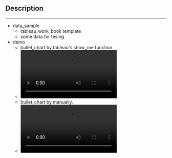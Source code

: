 ## Description
---

- data_sample
    - tableau_work_book template
    - some data for tesing
- demo
    - bullet_chart by tableau's show_me function
    - ![Demo](demo/bullet_chart.mp4)
    - bullet_chart by manually. 
    - ![Demo](demo/bullet_customized_chart.mp4)